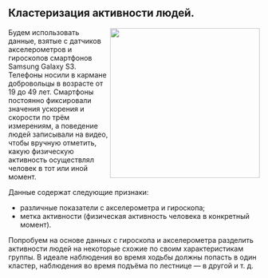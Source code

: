 **Кластеризация активности людей.**
----

<center> <img src=https://img.championat.com/i/00/49/159776004917641268.jpg align="right" width="300"/> </center>
    
Будем использовать данные, взятые с датчиков акселерометров и гироскопов смартфонов Samsung Galaxy S3. Телефоны носили в кармане добровольцы в возрасте от 19 до 49 лет. Смартфоны постоянно фиксировали значения ускорения и скорости по трём измерениям, а поведение людей записывали на видео, чтобы вручную отметить, какую физическую активность осуществлял человек в тот или иной момент.

Данные содержат следующие признаки:

- различные показатели с акселерометра и гироскопа;
- метка активности (физическая активность человека в конкретный момент).

Попробуем на основе данных с гироскопа и акселерометра разделить активности людей на некоторые схожие по своим характеристикам группы. В идеале наблюдения во время ходьбы должны попасть в один кластер, наблюдения во время подъёма по лестнице — в другой и т. д.
